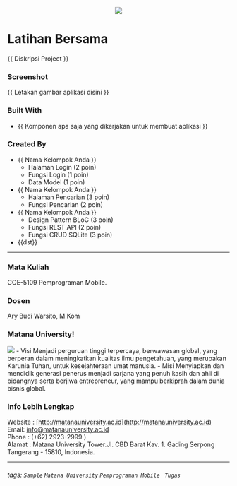 <p align="center"><img src="https://bookdown.org/BaktiSiregar/matematika-bisnis/images/logomatana.png" /></p>

# Latihan Bersama 
 {{ Diskripsi Project }}
### Screenshot
{{ Letakan gambar aplikasi disini }}

### Built With
- {{ Komponen apa saja yang dikerjakan untuk membuat aplikasi }}

### Created By
- {{ Nama Kelompok Anda }}
    - Halaman Login (2 poin)
    - Fungsi Login (1 poin)
    - Data Model (1 poin)
- {{ Nama Kelompok Anda }}
    - Halaman Pencarian (3 poin)
    - Fungsi Pencarian (2 poin)
- {{ Nama Kelompok Anda }}
    - Design Pattern BLoC (3 poin)
    - Fungsi REST API (2 poin)
    - Fungsi CRUD SQLite (3 poin)
- {{dst}}
---
### Mata Kuliah 
COE-5109 Pemprograman Mobile. 
### Dosen
Ary Budi Warsito, M.Kom
### Matana University!
<img src="http://matanauniversity.ac.id/website_lama/images/footer/Logo_mu_foot.png" />
- Visi 
Menjadi perguruan tinggi terpercaya, berwawasan global, yang berperan dalam meningkatkan kualitas ilmu pengetahuan, yang merupakan Karunia Tuhan, untuk kesejahteraan umat manusia.
- Misi 
Menyiapkan dan mendidik generasi penerus menjadi sarjana yang penuh kasih dan ahli di bidangnya serta berjiwa entrepreneur, yang mampu berkiprah dalam dunia bisnis global.

### Info Lebih Lengkap
Website : [http://matanauniversity.ac.id](http://matanauniversity.ac.id)  
Email: [info@matanauniversity.ac.id](mailto:info@matanauniversity.ac.id)  
Phone : (+62) 2923-2999 )  
Alamat : Matana University Tower.Jl. CBD Barat Kav. 1. Gading Serpong Tangerang - 15810, Indonesia.

---

###### tags: `Sample` `Matana University` `Pemprograman Mobile ` `Tugas` 
